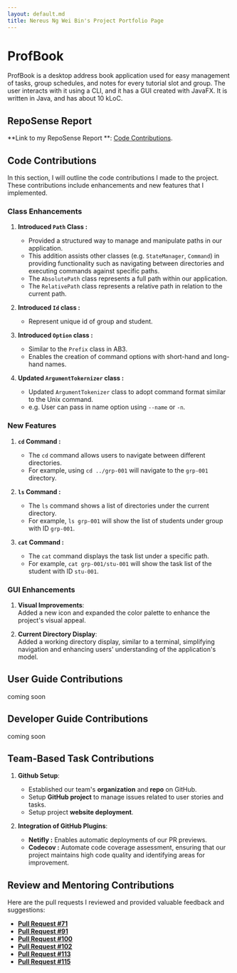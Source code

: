```yaml
---
layout: default.md
title: Nereus Ng Wei Bin's Project Portfolio Page
---
```


# ProfBook

ProfBook is a desktop address book application used for easy management of tasks, group schedules, and notes for every
tutorial slot and group. The user interacts with it using a CLI, and it has a GUI created with JavaFX. It is written in
Java, and has about 10 kLoC.

## RepoSense Report

**Link to my RepoSense Report
**: [Code Contributions](https://nus-cs2103-ay2324s1.github.io/tp-dashboard/?search=nereuswb922&breakdown=false&sort=groupTitle%20dsc&sortWithin=title&since=2023-09-22&timeframe=commit&mergegroup=&groupSelect=groupByRepos).

## Code Contributions

In this section, I will outline the code contributions I made to the project. These contributions include enhancements
and new features that I implemented.

### Class Enhancements

1. **Introduced `Path` Class :**
    - Provided a structured way to manage and manipulate paths in our application.
    - This addition assists other classes (e.g. `StateManager`, `Command`) in providing functionality such as navigating
      between directories and executing commands against specific paths.
    - The `AbsolutePath` class represents a full path within our application.
    - The `RelativePath` class represents a relative path in relation to the current path.

2. **Introduced `Id` class :**
    - Represent unique id of group and student.

2. **Introduced `Option` class :**
    - Similar to the `Prefix` class in AB3.
    - Enables the creation of command options with short-hand and long-hand names.

3. **Updated `ArgumentTokernizer` class :**
    - Updated `ArgumentTokenizer` class to adopt command format similar to the Unix command.
    - e.g. User can pass in name option using `--name` or  `-n`.

### New Features

1. **`cd` Command :**
    - The `cd` command allows users to navigate between different directories.
    - For example, using `cd ../grp-001` will navigate to the `grp-001` directory.

2. **`ls` Command :**
    - The `ls` command shows a list of directories under the current directory.
    - For example, `ls grp-001` will show the list of students under group with ID `grp-001`.

3. **`cat` Command :**
    - The `cat` command displays the task list under a specific path.
    - For example, `cat grp-001/stu-001` will show the task list of the student with ID `stu-001`.

### GUI Enhancements

1. **Visual Improvements**:  
   Added a new icon and expanded the color palette to enhance the project's visual appeal.

2. **Current Directory Display**:  
   Added a working directory display, similar to a terminal, simplifying navigation and enhancing users' understanding
   of the application's model.

## User Guide Contributions

coming soon

## Developer Guide Contributions

coming soon

## Team-Based Task Contributions

1. **Github Setup**:
    - Established our team's **organization** and **repo** on GitHub.
    - Setup **GitHub project** to manage issues related to user stories and tasks.
    - Setup project **website deployment**.

3. **Integration of GitHub Plugins**:
    - **Netifly :** Enables automatic deployments of our PR previews.
    - **Codecov :** Automate code coverage assessment, ensuring that our project maintains high code quality and
      identifying areas for improvement.

## Review and Mentoring Contributions

Here are the pull requests I reviewed and provided valuable feedback and suggestions:

- **[Pull Request #71](https://github.com/AY2324S1-CS2103T-W15-2/tp/pull/71)**
- **[Pull Request #91](https://github.com/AY2324S1-CS2103T-W15-2/tp/pull/91)**
- **[Pull Request #100](https://github.com/AY2324S1-CS2103T-W15-2/tp/pull/100)**
- **[Pull Request #102](https://github.com/AY2324S1-CS2103T-W15-2/tp/pull/102)**
- **[Pull Request #113](https://github.com/AY2324S1-CS2103T-W15-2/tp/pull/113)**
- **[Pull Request #115](https://github.com/AY2324S1-CS2103T-W15-2/tp/pull/115)**
